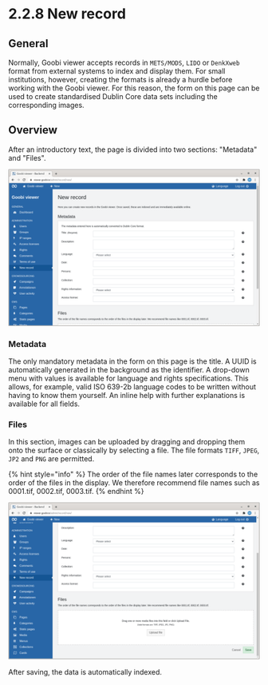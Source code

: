 # 2.2.8 New record

## General 

Normally, Goobi viewer accepts records in `METS/MODS`, `LIDO` or `DenkXweb` format from external systems to index and display them. For small institutions, however, creating the formats is already a hurdle before working with the Goobi viewer. For this reason, the form on this page can be used to create standardised Dublin Core data sets including the corresponding images. 

## Overview

After an introductory text, the page is divided into two sections: "Metadata" and "Files".

![Section &quot;Metadata](../../../.gitbook/assets/ui_2.2.8_1.png)

### Metadata 

The only mandatory metadata in the form on this page is the title. A UUID is automatically generated in the background as the identifier. A drop-down menu with values is available for language and rights specifications. This allows, for example, valid ISO 639-2b language codes to be written without having to know them yourself. An inline help with further explanations is available for all fields. 

### Files 

In this section, images can be uploaded by dragging and dropping them onto the surface or classically by selecting a file. The file formats `TIFF`, `JPEG`, `JP2` and `PNG` are permitted. 

{% hint style="info" %}
The order of the file names later corresponds to the order of the files in the display. We therefore recommend file names such as 0001.tif, 0002.tif, 0003.tif.
{% endhint %}

![&quot;Files&quot; section](../../../.gitbook/assets/ui_2.2.8_2.png)

After saving, the data is automatically indexed.

